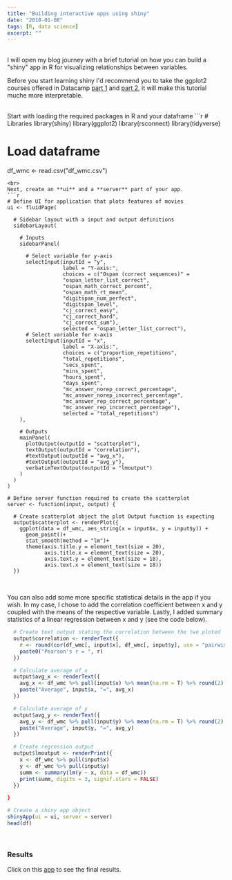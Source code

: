 ```yaml
---
title: "Building interactive apps using shiny"
date: "2018-01-08"
tags: [R, data science]
excerpt: ""
---
```

<br>
I will open my blog journey with a brief tutorial on how you can build a "shiny" app in R for visualizing relationships between variables.

Before you start learning shiny I'd recommend you to take the ggplot2 courses offered in Datacamp [part 1](https://www.datacamp.com/courses/data-visualization-with-ggplot2-1) and [part 2](https://www.datacamp.com/courses/data-visualization-with-ggplot2-2), it will make this tutorial muche more interpretable.

<br>
Start with loading the required packages in R and your dataframe
```r
# Libraries
library(shiny)
library(ggplot2)
library(rsconnect)
library(tidyverse)

# Load dataframe
df_wmc <- read.csv("df_wmc.csv")
```
<br> 
Next, create an **ui** and a **server** part of your app.
```r
# Define UI for application that plots features of movies
ui <- fluidPage(

  # Sidebar layout with a input and output definitions
  sidebarLayout(

    # Inputs
    sidebarPanel(

      # Select variable for y-axis
      selectInput(inputId = "y",
                  label = "Y-axis:",
                  choices = c("Ospan (correct sequences)" =
                  "ospan_letter_list_correct",
                  "ospan_math_correct_percent",
                  "ospan_math_rt_mean",
                  "digitspan_num_perfect",
                  "digitspan_level",
                  "cj_correct_easy",
                  "cj_correct_hard",
                  "cj_correct_sum"),
                  selected = "ospan_letter_list_correct"),
      # Select variable for x-axis
      selectInput(inputId = "x",
                  label = "X-axis:",
                  choices = c("proportion_repetitions",
                  "total_repetitions",
                  "secs_spent",
                  "mins_spent",
                  "hours_spent",
                  "days_spent",
                  "mc_answer_norep_correct_percentage",
                  "mc_answer_norep_incorrect_percentage",
                  "mc_answer_rep_correct_percentage",
                  "mc_answer_rep_incorrect_percentage"),
                  selected = "total_repetitions")
    ),

    # Outputs
    mainPanel(
      plotOutput(outputId = "scatterplot"),
      textOutput(outputId = "correlation"),
      #textOutput(outputId = "avg_x"),
      #textOutput(outputId = "avg_y"),
      verbatimTextOutput(outputId = "lmoutput")
    )
  )
)

# Define server function required to create the scatterplot
server <- function(input, output) {

  # Create scatterplot object the plot Output function is expecting
  output$scatterplot <- renderPlot({
    ggplot(data = df_wmc, aes_string(x = input$x, y = input$y)) +
      geom_point()+
      stat_smooth(method = "lm")+
      theme(axis.title.y = element_text(size = 20),
            axis.title.x = element_text(size = 20),
            axis.text.y = element_text(size = 18),
            axis.text.x = element_text(size = 18))
  })
```
<br>

You can also add some more specific statistical details in the app if you wish.
In my case, I chose to add the correlation coefficient between x and y
coupled with the means of the respective variable. Lastly, I
added summary statistics of a linear regression between x and y (see the
code below).
```r
  # Create text output stating the correlation between the two ploted
  output$correlation <- renderText({
    r <- round(cor(df_wmc[, input$x], df_wmc[, input$y], use = "pairwise"), 3)
    paste0("Pearson's r = ", r)
  })

  # Calculate average of x
  output$avg_x <- renderText({
    avg_x <- df_wmc %>% pull(input$x) %>% mean(na.rm = T) %>% round(2)
    paste("Average", input$x, "=", avg_x)
  })

  # Calculate average of y
  output$avg_y <- renderText({
    avg_y <- df_wmc %>% pull(input$y) %>% mean(na.rm = T) %>% round(2)
    paste("Average", input$y, "=", avg_y)
  })

  # Create regression output
  output$lmoutput <- renderPrint({
    x <- df_wmc %>% pull(input$x)
    y <- df_wmc %>% pull(input$y)
    summ <- summary(lm(y ~ x, data = df_wmc))
    print(summ, digits = 3, signif.stars = FALSE)
  })

}

# Create a shiny app object
shinyApp(ui = ui, server = server)
head(df)
```
<br>

### Results
Click on this [app](https://dfellman.shinyapps.io/df_test/) to see the final results.
